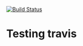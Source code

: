 
[![Build Status](https://travis-ci.org/HF0/testing-travis.svg?branch=master)](https://travis-ci.org/HF0/testing-travis)

# Testing travis
